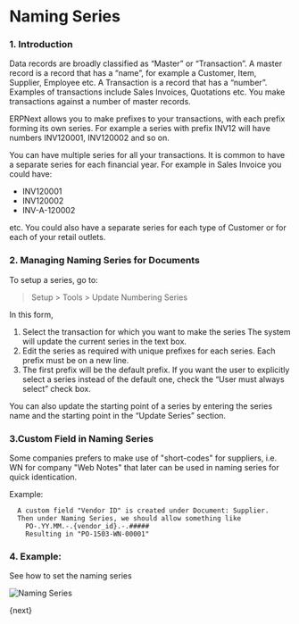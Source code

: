 # Naming Series

### 1. Introduction

Data records are broadly classified as “Master” or “Transaction”. A master
record is a record that has a “name”, for example a Customer, Item, Supplier,
Employee etc. A Transaction is a record that has a “number”. Examples of
transactions include Sales Invoices, Quotations etc. You make transactions
against a number of master records.

ERPNext allows you to make prefixes to your transactions, with each prefix
forming its own series. For example a series with prefix INV12 will have
numbers INV120001, INV120002 and so on.

You can have multiple series for all your transactions. It is common to have a
separate series for each financial year. For example in Sales Invoice you
could have:

  * INV120001
  * INV120002
  * INV-A-120002

etc. You could also have a separate series for each type of Customer or for
each of your retail outlets.

### 2. Managing Naming Series for Documents

To setup a series, go to:

> Setup > Tools > Update Numbering Series

In this form,

  1. Select the transaction for which you want to make the series The system will update the current series in the text box.
  2. Edit the series as required with unique prefixes for each series. Each prefix must be on a new line.
  3. The first prefix will be the default prefix. If you want the user to explicitly select a series instead of the default one, check the “User must always select” check box.

You can also update the starting point of a series by entering the series
name and the starting point in the “Update Series” section.

### 3.Custom Field in Naming Series

Some companies prefers to make use of "short-codes" for suppliers, i.e. WN for company "Web Notes" that later can be used in naming series for quick identication.

  Example:

      A custom field "Vendor ID" is created under Document: Supplier.
      Then under Naming Series, we should allow something like
        PO-.YY.MM.-.{vendor_id}.-.#####
        Resulting in "PO-1503-WN-00001"

### 4. Example:

See how to set the naming series

<img class="screenshot" alt="Naming Series" src="{{docs_base_url}}/assets/img/setup/settings/naming-series.gif">

{next}

